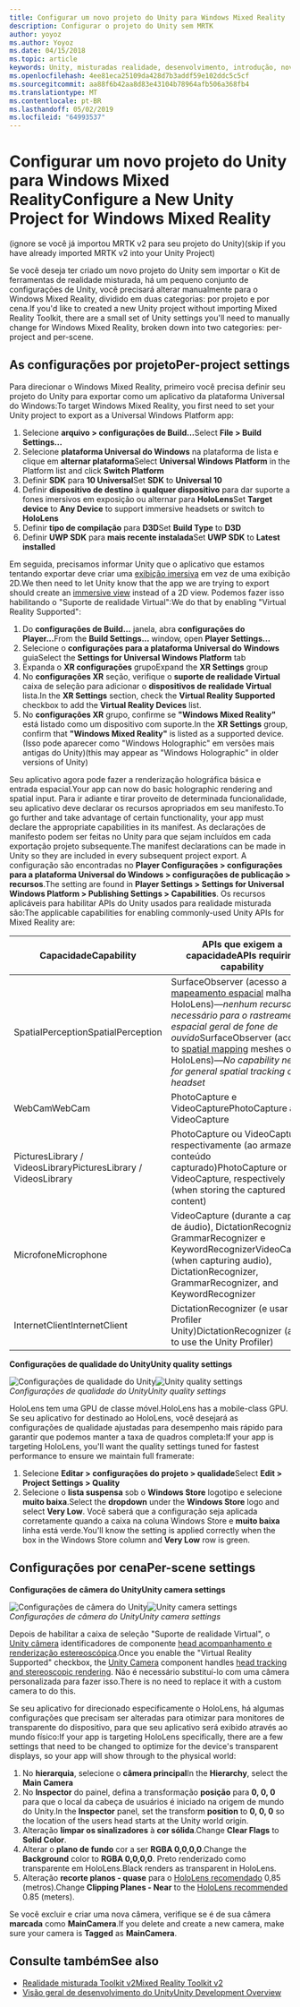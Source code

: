 ```yaml
---
title: Configurar um novo projeto do Unity para Windows Mixed Reality
description: Configurar o projeto do Unity sem MRTK
author: yoyoz
ms.author: Yoyoz
ms.date: 04/15/2018
ms.topic: article
keywords: Unity, misturadas realidade, desenvolvimento, introdução, novo projeto
ms.openlocfilehash: 4ee81eca25109da428d7b3addf59e102ddc5c5cf
ms.sourcegitcommit: aa88f6b42aa8d83e43104b78964afb506a368fb4
ms.translationtype: MT
ms.contentlocale: pt-BR
ms.lasthandoff: 05/02/2019
ms.locfileid: "64993537"
---
```

# <a name="configure-a-new-unity-project-for-windows-mixed-reality"></a><span data-ttu-id="4d252-104">Configurar um novo projeto do Unity para Windows Mixed Reality</span><span class="sxs-lookup"><span data-stu-id="4d252-104">Configure a New Unity Project for Windows Mixed Reality</span></span> 

<span data-ttu-id="4d252-105">(ignore se você já importou MRTK v2 para seu projeto do Unity)</span><span class="sxs-lookup"><span data-stu-id="4d252-105">(skip if you have already imported MRTK v2 into your Unity Project)</span></span>

<span data-ttu-id="4d252-106">Se você deseja ter criado um novo projeto do Unity sem importar o Kit de ferramentas de realidade misturada, há um pequeno conjunto de configurações de Unity, você precisará alterar manualmente para o Windows Mixed Reality, dividido em duas categorias: por projeto e por cena.</span><span class="sxs-lookup"><span data-stu-id="4d252-106">If you'd like to created a new Unity project without importing Mixed Reality Toolkit, there are a small set of Unity settings you'll need to manually change for Windows Mixed Reality, broken down into two categories: per-project and per-scene.</span></span>

## <a name="per-project-settings"></a><span data-ttu-id="4d252-107">As configurações por projeto</span><span class="sxs-lookup"><span data-stu-id="4d252-107">Per-project settings</span></span>

<span data-ttu-id="4d252-108">Para direcionar o Windows Mixed Reality, primeiro você precisa definir seu projeto do Unity para exportar como um aplicativo da plataforma Universal do Windows:</span><span class="sxs-lookup"><span data-stu-id="4d252-108">To target Windows Mixed Reality, you first need to set your Unity project to export as a Universal Windows Platform app:</span></span>
1. <span data-ttu-id="4d252-109">Selecione **arquivo > configurações de Build...**</span><span class="sxs-lookup"><span data-stu-id="4d252-109">Select **File > Build Settings...**</span></span>
2. <span data-ttu-id="4d252-110">Selecione **plataforma Universal do Windows** na plataforma de lista e clique em **alternar plataforma**</span><span class="sxs-lookup"><span data-stu-id="4d252-110">Select **Universal Windows Platform** in the Platform list and click **Switch Platform**</span></span>
3. <span data-ttu-id="4d252-111">Definir **SDK** para **10 Universal**</span><span class="sxs-lookup"><span data-stu-id="4d252-111">Set **SDK** to **Universal 10**</span></span>
4. <span data-ttu-id="4d252-112">Definir **dispositivo de destino** à **qualquer dispositivo** para dar suporte a fones imersivos em exposição ou alternar para **HoloLens**</span><span class="sxs-lookup"><span data-stu-id="4d252-112">Set **Target device** to **Any Device** to support immersive headsets or switch to **HoloLens**</span></span>
5. <span data-ttu-id="4d252-113">Definir **tipo de compilação** para **D3D**</span><span class="sxs-lookup"><span data-stu-id="4d252-113">Set **Build Type** to **D3D**</span></span>
6. <span data-ttu-id="4d252-114">Definir **UWP SDK** para **mais recente instalada**</span><span class="sxs-lookup"><span data-stu-id="4d252-114">Set **UWP SDK** to **Latest installed**</span></span>

<span data-ttu-id="4d252-115">Em seguida, precisamos informar Unity que o aplicativo que estamos tentando exportar deve criar uma [exibição imersiva](app-views.md) em vez de uma exibição 2D.</span><span class="sxs-lookup"><span data-stu-id="4d252-115">We then need to let Unity know that the app we are trying to export should create an [immersive view](app-views.md) instead of a 2D view.</span></span> <span data-ttu-id="4d252-116">Podemos fazer isso habilitando o "Suporte de realidade Virtual":</span><span class="sxs-lookup"><span data-stu-id="4d252-116">We do that by enabling "Virtual Reality Supported":</span></span>
1. <span data-ttu-id="4d252-117">Do **configurações de Build...**  janela, abra **configurações do Player...**</span><span class="sxs-lookup"><span data-stu-id="4d252-117">From the **Build Settings...** window, open **Player Settings...**</span></span>
2. <span data-ttu-id="4d252-118">Selecione o **configurações para a plataforma Universal do Windows** guia</span><span class="sxs-lookup"><span data-stu-id="4d252-118">Select the **Settings for Universal Windows Platform** tab</span></span>
3. <span data-ttu-id="4d252-119">Expanda o **XR configurações** grupo</span><span class="sxs-lookup"><span data-stu-id="4d252-119">Expand the **XR Settings** group</span></span>
4. <span data-ttu-id="4d252-120">No **configurações XR** seção, verifique o **suporte de realidade Virtual** caixa de seleção para adicionar o **dispositivos de realidade Virtual** lista.</span><span class="sxs-lookup"><span data-stu-id="4d252-120">In the **XR Settings** section, check the **Virtual Reality Supported** checkbox to add the **Virtual Reality Devices** list.</span></span>
5. <span data-ttu-id="4d252-121">No **configurações XR** grupo, confirme se **"Windows Mixed Reality"** está listado como um dispositivo com suporte.</span><span class="sxs-lookup"><span data-stu-id="4d252-121">In the **XR Settings** group, confirm that **"Windows Mixed Reality"** is listed as a supported device.</span></span> <span data-ttu-id="4d252-122">(Isso pode aparecer como "Windows Holographic" em versões mais antigas do Unity)</span><span class="sxs-lookup"><span data-stu-id="4d252-122">(this may appear as "Windows Holographic" in older versions of Unity)</span></span>

<span data-ttu-id="4d252-123">Seu aplicativo agora pode fazer a renderização holográfica básica e entrada espacial.</span><span class="sxs-lookup"><span data-stu-id="4d252-123">Your app can now do basic holographic rendering and spatial input.</span></span> <span data-ttu-id="4d252-124">Para ir adiante e tirar proveito de determinada funcionalidade, seu aplicativo deve declarar os recursos apropriados em seu manifesto.</span><span class="sxs-lookup"><span data-stu-id="4d252-124">To go further and take advantage of certain functionality, your app must declare the appropriate capabilities in its manifest.</span></span> <span data-ttu-id="4d252-125">As declarações de manifesto podem ser feitas no Unity para que sejam incluídos em cada exportação projeto subsequente.</span><span class="sxs-lookup"><span data-stu-id="4d252-125">The manifest declarations can be made in Unity so they are included in every subsequent project export.</span></span> <span data-ttu-id="4d252-126">A configuração são encontradas no **Player Configurações > configurações para a plataforma Universal do Windows > configurações de publicação > recursos**.</span><span class="sxs-lookup"><span data-stu-id="4d252-126">The setting are found in **Player Settings > Settings for Universal Windows Platform > Publishing Settings > Capabilities**.</span></span> <span data-ttu-id="4d252-127">Os recursos aplicáveis para habilitar APIs do Unity usados para realidade misturada são:</span><span class="sxs-lookup"><span data-stu-id="4d252-127">The applicable capabilities for enabling commonly-used Unity APIs for Mixed Reality are:</span></span>

|  <span data-ttu-id="4d252-128">Capacidade</span><span class="sxs-lookup"><span data-stu-id="4d252-128">Capability</span></span>  |  <span data-ttu-id="4d252-129">APIs que exigem a capacidade</span><span class="sxs-lookup"><span data-stu-id="4d252-129">APIs requiring capability</span></span> | 
|----------|----------|
|  <span data-ttu-id="4d252-130">SpatialPerception</span><span class="sxs-lookup"><span data-stu-id="4d252-130">SpatialPerception</span></span>  |  <span data-ttu-id="4d252-131">SurfaceObserver (acesso a [mapeamento espacial](spatial-mapping.md) malhas em HoloLens)&mdash;*nenhum recurso necessário para o rastreamento espacial geral de fone de ouvido*</span><span class="sxs-lookup"><span data-stu-id="4d252-131">SurfaceObserver (access to [spatial mapping](spatial-mapping.md) meshes on HoloLens)&mdash;*No capability needed for general spatial tracking of the headset*</span></span> | 
|  <span data-ttu-id="4d252-132">WebCam</span><span class="sxs-lookup"><span data-stu-id="4d252-132">WebCam</span></span>  |  <span data-ttu-id="4d252-133">PhotoCapture e VideoCapture</span><span class="sxs-lookup"><span data-stu-id="4d252-133">PhotoCapture and VideoCapture</span></span> | 
|  <span data-ttu-id="4d252-134">PicturesLibrary / VideosLibrary</span><span class="sxs-lookup"><span data-stu-id="4d252-134">PicturesLibrary / VideosLibrary</span></span>  |  <span data-ttu-id="4d252-135">PhotoCapture ou VideoCapture, respectivamente (ao armazenar o conteúdo capturado)</span><span class="sxs-lookup"><span data-stu-id="4d252-135">PhotoCapture or VideoCapture, respectively (when storing the captured content)</span></span> | 
|  <span data-ttu-id="4d252-136">Microfone</span><span class="sxs-lookup"><span data-stu-id="4d252-136">Microphone</span></span>  |  <span data-ttu-id="4d252-137">VideoCapture (durante a captura de áudio), DictationRecognizer, GrammarRecognizer e KeywordRecognizer</span><span class="sxs-lookup"><span data-stu-id="4d252-137">VideoCapture (when capturing audio), DictationRecognizer, GrammarRecognizer, and KeywordRecognizer</span></span> | 
|  <span data-ttu-id="4d252-138">InternetClient</span><span class="sxs-lookup"><span data-stu-id="4d252-138">InternetClient</span></span>  |  <span data-ttu-id="4d252-139">DictationRecognizer (e usar o Profiler Unity)</span><span class="sxs-lookup"><span data-stu-id="4d252-139">DictationRecognizer (and to use the Unity Profiler)</span></span> | 

<span data-ttu-id="4d252-140">**Configurações de qualidade do Unity**</span><span class="sxs-lookup"><span data-stu-id="4d252-140">**Unity quality settings**</span></span>

<span data-ttu-id="4d252-141">![Configurações de qualidade do Unity](images/unityqualitysettings-350px.png)</span><span class="sxs-lookup"><span data-stu-id="4d252-141">![Unity quality settings](images/unityqualitysettings-350px.png)</span></span><br>
<span data-ttu-id="4d252-142">*Configurações de qualidade do Unity*</span><span class="sxs-lookup"><span data-stu-id="4d252-142">*Unity quality settings*</span></span>

<span data-ttu-id="4d252-143">HoloLens tem uma GPU de classe móvel.</span><span class="sxs-lookup"><span data-stu-id="4d252-143">HoloLens has a mobile-class GPU.</span></span> <span data-ttu-id="4d252-144">Se seu aplicativo for destinado ao HoloLens, você desejará as configurações de qualidade ajustadas para desempenho mais rápido para garantir que podemos manter a taxa de quadros completa:</span><span class="sxs-lookup"><span data-stu-id="4d252-144">If your app is targeting HoloLens, you'll want the quality settings tuned for fastest performance to ensure we maintain full framerate:</span></span>
1. <span data-ttu-id="4d252-145">Selecione **Editar > configurações do projeto > qualidade**</span><span class="sxs-lookup"><span data-stu-id="4d252-145">Select **Edit > Project Settings > Quality**</span></span>
2. <span data-ttu-id="4d252-146">Selecione o **lista suspensa** sob o **Windows Store** logotipo e selecione **muito baixa**.</span><span class="sxs-lookup"><span data-stu-id="4d252-146">Select the **dropdown** under the **Windows Store** logo and select **Very Low**.</span></span> <span data-ttu-id="4d252-147">Você saberá que a configuração seja aplicada corretamente quando a caixa na coluna Windows Store e **muito baixa** linha está verde.</span><span class="sxs-lookup"><span data-stu-id="4d252-147">You'll know the setting is applied correctly when the box in the Windows Store column and **Very Low** row is green.</span></span>

## <a name="per-scene-settings"></a><span data-ttu-id="4d252-148">Configurações por cena</span><span class="sxs-lookup"><span data-stu-id="4d252-148">Per-scene settings</span></span>

<span data-ttu-id="4d252-149">**Configurações de câmera do Unity**</span><span class="sxs-lookup"><span data-stu-id="4d252-149">**Unity camera settings**</span></span>

<span data-ttu-id="4d252-150">![Configurações de câmera do Unity](images/Unitycamerasettings.png)</span><span class="sxs-lookup"><span data-stu-id="4d252-150">![Unity camera settings](images/Unitycamerasettings.png)</span></span><br>
<span data-ttu-id="4d252-151">*Configurações de câmera do Unity*</span><span class="sxs-lookup"><span data-stu-id="4d252-151">*Unity camera settings*</span></span>

<span data-ttu-id="4d252-152">Depois de habilitar a caixa de seleção "Suporte de realidade Virtual", o [Unity câmera](camera-in-unity.md) identificadores de componente [head acompanhamento e renderização estereoscópica](rendering.md).</span><span class="sxs-lookup"><span data-stu-id="4d252-152">Once you enable the "Virtual Reality Supported" checkbox, the [Unity Camera](camera-in-unity.md) component handles [head tracking and stereoscopic rendering](rendering.md).</span></span> <span data-ttu-id="4d252-153">Não é necessário substituí-lo com uma câmera personalizada para fazer isso.</span><span class="sxs-lookup"><span data-stu-id="4d252-153">There is no need to replace it with a custom camera to do this.</span></span>

<span data-ttu-id="4d252-154">Se seu aplicativo for direcionado especificamente o HoloLens, há algumas configurações que precisam ser alteradas para otimizar para monitores de transparente do dispositivo, para que seu aplicativo será exibido através ao mundo físico:</span><span class="sxs-lookup"><span data-stu-id="4d252-154">If your app is targeting HoloLens specifically, there are a few settings that need to be changed to optimize for the device's transparent displays, so your app will show through to the physical world:</span></span>
1. <span data-ttu-id="4d252-155">No **hierarquia**, selecione o **câmera principal**</span><span class="sxs-lookup"><span data-stu-id="4d252-155">In the **Hierarchy**, select the **Main Camera**</span></span>
2. <span data-ttu-id="4d252-156">No **Inspector** do painel, defina a transformação **posição** para **0, 0, 0** para que o local da cabeça de usuários é iniciado na origem de mundo do Unity.</span><span class="sxs-lookup"><span data-stu-id="4d252-156">In the **Inspector** panel, set the transform **position** to **0, 0, 0** so the location of the users head starts at the Unity world origin.</span></span>
3. <span data-ttu-id="4d252-157">Alteração **limpar os sinalizadores** à **cor sólida**.</span><span class="sxs-lookup"><span data-stu-id="4d252-157">Change **Clear Flags** to **Solid Color**.</span></span>
4. <span data-ttu-id="4d252-158">Alterar o **plano de fundo** cor a ser **RGBA 0,0,0,0**.</span><span class="sxs-lookup"><span data-stu-id="4d252-158">Change the **Background** color to **RGBA 0,0,0,0**.</span></span> <span data-ttu-id="4d252-159">Preto renderizado como transparente em HoloLens.</span><span class="sxs-lookup"><span data-stu-id="4d252-159">Black renders as transparent in HoloLens.</span></span>
5. <span data-ttu-id="4d252-160">Alteração **recorte planos - quase** para o [HoloLens recomendado](camera-in-unity.md#clip-planes) 0,85 (metros).</span><span class="sxs-lookup"><span data-stu-id="4d252-160">Change **Clipping Planes - Near** to the [HoloLens recommended](camera-in-unity.md#clip-planes) 0.85 (meters).</span></span>

<span data-ttu-id="4d252-161">Se você excluir e criar uma nova câmera, verifique se é de sua câmera **marcada** como **MainCamera**.</span><span class="sxs-lookup"><span data-stu-id="4d252-161">If you delete and create a new camera, make sure your camera is **Tagged** as **MainCamera**.</span></span>


## <a name="see-also"></a><span data-ttu-id="4d252-162">Consulte também</span><span class="sxs-lookup"><span data-stu-id="4d252-162">See also</span></span>
* [<span data-ttu-id="4d252-163">Realidade misturada Toolkit v2</span><span class="sxs-lookup"><span data-stu-id="4d252-163">Mixed Reality Toolkit v2</span></span>](mrtk-getting-started.md)
* [<span data-ttu-id="4d252-164">Visão geral de desenvolvimento do Unity</span><span class="sxs-lookup"><span data-stu-id="4d252-164">Unity Development Overview</span></span>](unity-development-overview.md)
